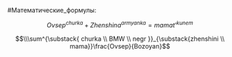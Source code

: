 #Математические_формулы:

$$Ovsep^{churka}+Zhenshina^{armyanka}=mamat’^{kunem}$$

$$\\\sum^{\substack{ churka \\ BMW \\ negr }}_{\substack{zhenshini \\ mama}}\frac{Ovsep}{Bozoyan}$$


